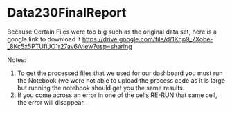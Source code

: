 # Data230FinalReport

Because Certain Files were too big such as the original data set, here is a google link to download it https://drive.google.com/file/d/1Knp9_7Xobe-_8Kc5x5PTUfIJO1r27av6/view?usp=sharing 

Notes:
1. To get the processed files that we used for our dashboard you must run the Notebook (we were not able to upload the process code as it is large but running the notebook should get you the same results.
2. If you come across an error in one of the cells RE-RUN that same cell, the error will disappear.
